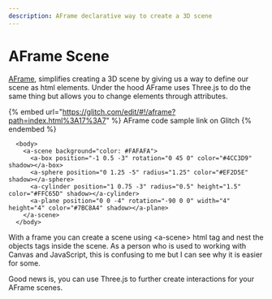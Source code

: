 ```yaml
---
description: AFrame declarative way to create a 3D scene
---
```


# AFrame Scene

[AFrame](https://aframe.io), simplifies creating a 3D scene by giving us a way to define our scene as html elements. Under the hood AFrame uses Three.js to do the same thing but allows you to change elements through attributes.&#x20;

{% embed url="https://glitch.com/edit/#!/aframe?path=index.html%3A17%3A7" %}
AFrame code sample link on Glitch
{% endembed %}

```
  <body>
    <a-scene background="color: #FAFAFA">
      <a-box position="-1 0.5 -3" rotation="0 45 0" color="#4CC3D9" shadow></a-box>
      <a-sphere position="0 1.25 -5" radius="1.25" color="#EF2D5E" shadow></a-sphere>
      <a-cylinder position="1 0.75 -3" radius="0.5" height="1.5" color="#FFC65D" shadow></a-cylinder>
      <a-plane position="0 0 -4" rotation="-90 0 0" width="4" height="4" color="#7BC8A4" shadow></a-plane>
    </a-scene>
  </body>
```

With a frame you can create a scene using \<a-scene> html tag and nest the objects tags inside the scene. As a person who is used to working with Canvas and JavaScript, this is confusing to me but I can see why it is easier for some.&#x20;

Good news is, you can use Three.js to further create interactions for your AFrame scenes.&#x20;
